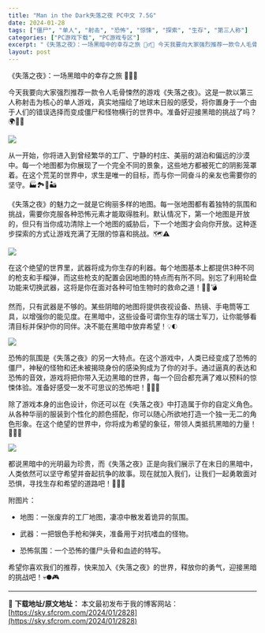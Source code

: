 ```yaml
---
title: "Man in the Dark失落之夜 PC中文 7.5G"
date: 2024-01-28
tags: ["僵尸", "单人", "射击", "恐怖", "惊悚", "探索", "生存", "第三人称"]
categories: ["PC游戏下载", "PC游戏专区"]
excerpt: "《失落之夜》：一场黑暗中的幸存之旅 🧟‍♂️🌑 今天我要向大家强烈推荐一款令人毛骨悚然的游戏《失落之夜》。这是一款以第三人称射击为核心的单人游戏，真实地描绘了地球末日般的感受，将你置身于一个由于人们的错误选择而变成僵尸和怪物横行的世界中。准备好迎接黑暗的挑战了吗？🌍🧟‍♂️ 从一开始，你将进入到曾经&hellip;"
layout: post
---
```


《失落之夜》：一场黑暗中的幸存之旅 🧟‍♂️🌑

今天我要向大家强烈推荐一款令人毛骨悚然的游戏《失落之夜》。这是一款以第三人称射击为核心的单人游戏，真实地描绘了地球末日般的感受，将你置身于一个由于人们的错误选择而变成僵尸和怪物横行的世界中。准备好迎接黑暗的挑战了吗？🌍🧟‍♂️

<img class="rich_pages wxw-img" src="https://sky.sfcrom.com/wp-content/uploads/2024/01/20240128231801-b4d40.jpeg" data-imgfileid="100002143" data-ratio="0.5625" data-type="jpeg" data-w="1920" data-imgqrcoded="1" />

从一开始，你将进入到曾经繁华的工厂、宁静的村庄、美丽的湖泊和偏远的沙漠中。每一个地图都为你展现了一个完全不同的景象，这些地方都被死亡的阴影笼罩着。在这个荒芜的世界中，求生是唯一的目标，而与你一同奋斗的亲友也需要你的坚守。🏭🏞️🌌🏜️

《失落之夜》的魅力之一就是它绚丽多样的地图。每一张地图都有着独特的氛围和挑战，需要你克服各种恐怖元素才能取得胜利。默认情况下，第一个地图是开放的，但只有当你成功清除上一个地图的威胁后，下一个地图才会向你开放。这种逐步探索的方式让游戏充满了无限的惊喜和挑战。🗺️⚠️

<img class="rich_pages wxw-img" src="https://sky.sfcrom.com/wp-content/uploads/2024/01/20240128231801-adfbe.jpeg" data-imgfileid="100002145" data-ratio="0.5625" data-type="jpeg" data-w="1920" data-imgqrcoded="1" />

在这个绝望的世界里，武器将成为你生存的利器。每个地图基本上都提供3种不同的枪支和手榴弹，而这些枪支的配置会因地图的特点而有所不同。别忘了利用轮盘功能来切换武器，这将是你在面对各种可怕生物时的救命之道！🔫🔪💣

然而，只有武器是不够的。某些阴暗的地图将提供夜视设备、热镜、手电筒等工具，以增强你的能见度。在黑暗中，这些设备可谓你生存的瑞士军刀，让你能够看清目标并保护你的同伴。决不能在黑暗中放弃希望！💡🌓

<img class="rich_pages wxw-img" src="https://sky.sfcrom.com/wp-content/uploads/2024/01/20240128231801-1c756.jpeg" data-imgfileid="100002146" data-ratio="0.5625" data-type="jpeg" data-w="1920" data-imgqrcoded="1" />

恐怖的氛围是《失落之夜》的另一大特点。在这个游戏中，人类已经变成了恐怖的僵尸，神秘的怪物和还未被揭晓身份的感染狗成为了你的对手。通过逼真的表达和恐怖的音效，游戏将把你带入无边黑暗的世界，每一个回合都充满了难以预料的惊悚体验。准备好感受一发不可思议的恐怖吧！🧟‍♂️😱

除了游戏本身的出色设计，你还可以在《失落之夜》中打造属于你的自定义角色。从各种华丽的服装到个性化的颜色搭配，你可以随心所欲地打造一个独一无二的角色形象。在这个绝望的世界中，你将成为希望的象征，带领人类抵抗黑暗的力量！🧢🎽🎨

<img class="rich_pages wxw-img" src="https://sky.sfcrom.com/wp-content/uploads/2024/01/20240128231802-dc532.jpeg" data-imgfileid="100002147" data-ratio="0.5625" data-type="jpeg" data-w="1920" data-imgqrcoded="1" />

都说黑暗中的光明最为珍贵，而《失落之夜》正是向我们展示了在末日的黑暗中，人类依然可以坚守希望并奋起抗争的故事。现在就加入我们，让我们一起勇敢面对恐惧，寻找生存和希望的道路吧！🌟💪🌑

附图片：

- 地图：一张废弃的工厂地图，凄凉中散发着诡异的氛围。

- 武器：一把银色手枪和弹夹，准备用于对抗嗜血的怪物。

- 恐怖氛围：一个恐怖的僵尸头骨和血迹的特写。

希望你喜欢我们的推荐，快来加入《失落之夜》的世界，释放你的勇气，迎接黑暗的挑战吧！💀🌑🎮

---
📖 **下载地址/原文地址：** 本文最初发布于我的博客网站：[https://sky.sfcrom.com/2024/01/2828](https://sky.sfcrom.com/2024/01/2828)
